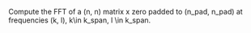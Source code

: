 Compute the FFT of a (n, n) matrix x zero padded to (n_pad, n_pad)
at frequencies (k, l), k\in k_span, l \in k_span.



